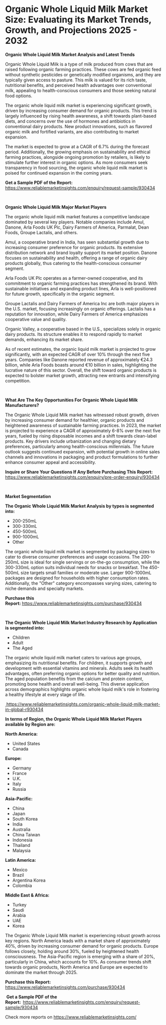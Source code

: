 <p><h1>Organic Whole Liquid Milk Market Size: Evaluating its Market Trends, Growth, and Projections 2025 - 2032</h1></p><p><strong>Organic Whole Liquid Milk Market Analysis and Latest Trends</strong></p>
<p><p>Organic Whole Liquid Milk is a type of milk produced from cows that are raised following organic farming practices. These cows are fed organic feed without synthetic pesticides or genetically modified organisms, and they are typically given access to pasture. This milk is valued for its rich taste, nutritional benefits, and perceived health advantages over conventional milk, appealing to health-conscious consumers and those seeking natural food options.</p><p>The organic whole liquid milk market is experiencing significant growth, driven by increasing consumer demand for organic products. This trend is largely influenced by rising health awareness, a shift towards plant-based diets, and concerns over the use of hormones and antibiotics in conventional dairy products. New product innovations, such as flavored organic milk and fortified variants, are also contributing to market expansion.</p><p>The market is expected to grow at a CAGR of 6.7% during the forecast period. Additionally, the growing emphasis on sustainability and ethical farming practices, alongside ongoing promotion by retailers, is likely to stimulate further interest in organic options. As more consumers seek transparency in food sourcing, the organic whole liquid milk market is poised for continued expansion in the coming years.</p></p>
<p><strong>Get a Sample PDF of the Report:&nbsp;</strong> <a href="https://www.reliablemarketinsights.com/enquiry/request-sample/930434?utm_campaign=3017&utm_medium=2&utm_source=Github&utm_content=ia&utm_term=21032025&utm_id=organic-whole-liquid-milk">https://www.reliablemarketinsights.com/enquiry/request-sample/930434</a></p>
<p>&nbsp;</p>
<p><strong>Organic Whole Liquid Milk Major Market Players</strong></p>
<p><p>The organic whole liquid milk market features a competitive landscape dominated by several key players. Notable companies include Amul, Danone, Arla Foods UK Plc, Dairy Farmers of America, Parmalat, Dean Foods, Groupe Lactalis, and others.</p><p>Amul, a cooperative brand in India, has seen substantial growth due to increasing consumer preference for organic products. Its extensive distribution network and brand loyalty support its market position. Danone focuses on sustainability and health, offering a range of organic dairy products globally, thus catering to the health-conscious consumer segment.</p><p>Arla Foods UK Plc operates as a farmer-owned cooperative, and its commitment to organic farming practices has strengthened its brand. With sustainable initiatives and expanding product lines, Arla is well-positioned for future growth, specifically in the organic segment.</p><p>Groupe Lactalis and Dairy Farmers of America Inc are both major players in the U.S. market, focusing increasingly on organic offerings. Lactalis has a reputation for innovation, while Dairy Farmers of America emphasizes cooperative value and quality.</p><p>Organic Valley, a cooperative based in the U.S., specializes solely in organic dairy products. Its structure enables it to respond rapidly to market demands, enhancing its market share.</p><p>As of recent estimates, the organic liquid milk market is projected to grow significantly, with an expected CAGR of over 10% through the next five years. Companies like Danone reported revenue of approximately €24.3 billion, while Arla Foods boasts around €10 billion in sales, highlighting the lucrative nature of this sector. Overall, the shift toward organic products is expected to bolster market growth, attracting new entrants and intensifying competition.</p></p>
<p>&nbsp;</p>
<p><strong>What Are The Key Opportunities For Organic Whole Liquid Milk Manufacturers?</strong></p>
<p><p>The Organic Whole Liquid Milk market has witnessed robust growth, driven by increasing consumer demand for healthier, organic products and heightened awareness of sustainable farming practices. In 2023, the market is projected to experience a CAGR of approximately 6-8% over the next five years, fueled by rising disposable incomes and a shift towards clean-label products. Key drivers include urbanization and changing dietary preferences, particularly among health-conscious millennials. The future outlook suggests continued expansion, with potential growth in online sales channels and innovations in packaging and product formulations to further enhance consumer appeal and accessibility.</p></p>
<p><strong>Inquire or Share Your Questions If Any Before Purchasing This Report:</strong> <a href="https://www.reliablemarketinsights.com/enquiry/pre-order-enquiry/930434?utm_campaign=3017&utm_medium=2&utm_source=Github&utm_content=ia&utm_term=21032025&utm_id=organic-whole-liquid-milk">https://www.reliablemarketinsights.com/enquiry/pre-order-enquiry/930434</a></p>
<p>&nbsp;</p>
<p><strong>Market Segmentation</strong></p>
<p><strong>The Organic Whole Liquid Milk Market Analysis by types is segmented into:</strong></p>
<p><ul><li>200-250mL</li><li>300-330mL</li><li>450-500mL</li><li>900-1000mL</li><li>Other</li></ul></p>
<p><p>The organic whole liquid milk market is segmented by packaging sizes to cater to diverse consumer preferences and usage occasions. The 200-250mL size is ideal for single servings or on-the-go consumption, while the 300-330mL option suits individual needs for snacks or breakfast. The 450-500mL size targets small families or moderate use. Larger 900-1000mL packages are designed for households with higher consumption rates. Additionally, the "Other" category encompasses varying sizes, catering to niche demands and specialty markets.</p></p>
<p><strong>Purchase this Report:&nbsp;</strong><a href="https://www.reliablemarketinsights.com/purchase/930434?utm_campaign=3017&utm_medium=2&utm_source=Github&utm_content=ia&utm_term=21032025&utm_id=organic-whole-liquid-milk">https://www.reliablemarketinsights.com/purchase/930434</a></p>
<p>&nbsp;</p>
<p><strong>The Organic Whole Liquid Milk Market Industry Research by Application is segmented into:</strong></p>
<p><ul><li>Children</li><li>Adult</li><li>The Aged</li></ul></p>
<p><p>The organic whole liquid milk market caters to various age groups, emphasizing its nutritional benefits. For children, it supports growth and development with essential vitamins and minerals. Adults seek its health advantages, often preferring organic options for better quality and nutrition. The aged population benefits from the calcium and protein content, promoting bone health and overall well-being. This diverse application across demographics highlights organic whole liquid milk's role in fostering a healthy lifestyle at every stage of life.</p></p>
<p><a href="https://www.reliablemarketinsights.com/organic-whole-liquid-milk-market-in-global-r930434?utm_campaign=3017&utm_medium=2&utm_source=Github&utm_content=ia&utm_term=21032025&utm_id=organic-whole-liquid-milk">&nbsp;https://www.reliablemarketinsights.com/organic-whole-liquid-milk-market-in-global-r930434</a></p>
<p><strong>In terms of Region, the Organic Whole Liquid Milk Market Players available by Region are:</strong></p>
<p>
    <p> <strong> North America: </strong>
        <ul>
            <li>United States</li>
            <li>Canada</li>
        </ul>
        </p> 
    <p> <strong> Europe: </strong>
        <ul>
            <li>Germany</li>
            <li>France</li>
            <li>U.K.</li>
            <li>Italy</li>
            <li>Russia</li>
        </ul>
        </p> 
    <p> <strong> Asia-Pacific: </strong>
        <ul>
            <li>China</li>
            <li>Japan</li>
            <li>South Korea</li>
            <li>India</li>
            <li>Australia</li>
            <li>China Taiwan</li>
            <li>Indonesia</li>
            <li>Thailand</li>
            <li>Malaysia</li>
        </ul>
        </p> 
    <p> <strong> Latin America: </strong>
        <ul>
            <li>Mexico</li>
            <li>Brazil</li>
            <li>Argentina Korea</li>
            <li>Colombia</li>
        </ul>
        </p> 
    <p> <strong> Middle East & Africa: </strong>
        <ul>
            <li>Turkey</li>
            <li>Saudi</li>
            <li>Arabia</li>
            <li>UAE</li>
            <li>Korea</li>
        </ul>
    </p>
    </p>
<p><p>The Organic Whole Liquid Milk market is experiencing robust growth across key regions. North America leads with a market share of approximately 40%, driven by increasing consumer demand for organic products. Europe follows closely, holding around 30%, fueled by heightened health consciousness. The Asia-Pacific region is emerging with a share of 20%, particularly in China, which accounts for 10%. As consumer trends shift towards organic products, North America and Europe are expected to dominate the market through 2025.</p></p>
<p><strong>Purchase this Report: </strong><a href="https://www.reliablemarketinsights.com/purchase/930434?utm_campaign=3017&utm_medium=2&utm_source=Github&utm_content=ia&utm_term=21032025&utm_id=organic-whole-liquid-milk">https://www.reliablemarketinsights.com/purchase/930434</a></p>
<p>&nbsp;<strong>Get a Sample PDF of the Report:&nbsp;&nbsp;</strong><a href="https://www.reliablemarketinsights.com/enquiry/request-sample/930434?utm_campaign=3017&utm_medium=2&utm_source=Github&utm_content=ia&utm_term=21032025&utm_id=organic-whole-liquid-milk">https://www.reliablemarketinsights.com/enquiry/request-sample/930434</a></p>
<p><strong></strong></p>
<p>Check more reports on <a href="https://www.reliablemarketinsights.com/?utm_campaign=3017&utm_medium=2&utm_source=Github&utm_content=ia&utm_term=21032025&utm_id=organic-whole-liquid-milk">https://www.reliablemarketinsights.com/</a></p>